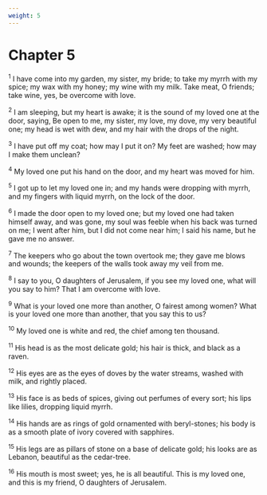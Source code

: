 ```yaml
---
weight: 5
---
```


# Chapter 5

<sup>1</sup> I have come into my garden, my sister, my bride; to take my myrrh with my spice; my wax with my honey; my wine with my milk. Take meat, O friends; take wine, yes, be overcome with love. 

<sup>2</sup> I am sleeping, but my heart is awake; it is the sound of my loved one at the door, saying, Be open to me, my sister, my love, my dove, my very beautiful one; my head is wet with dew, and my hair with the drops of the night. 

<sup>3</sup> I have put off my coat; how may I put it on? My feet are washed; how may I make them unclean? 

<sup>4</sup> My loved one put his hand on the door, and my heart was moved for him. 

<sup>5</sup> I got up to let my loved one in; and my hands were dropping with myrrh, and my fingers with liquid myrrh, on the lock of the door. 

<sup>6</sup> I made the door open to my loved one; but my loved one had taken himself away, and was gone, my soul was feeble when his back was turned on me; I went after him, but I did not come near him; I said his name, but he gave me no answer. 

<sup>7</sup> The keepers who go about the town overtook me; they gave me blows and wounds; the keepers of the walls took away my veil from me. 

<sup>8</sup> I say to you, O daughters of Jerusalem, if you see my loved one, what will you say to him? That I am overcome with love. 

<sup>9</sup> What is your loved one more than another, O fairest among women? What is your loved one more than another, that you say this to us? 

<sup>10</sup> My loved one is white and red, the chief among ten thousand. 

<sup>11</sup> His head is as the most delicate gold; his hair is thick, and black as a raven. 

<sup>12</sup> His eyes are as the eyes of doves by the water streams, washed with milk, and rightly placed. 

<sup>13</sup> His face is as beds of spices, giving out perfumes of every sort; his lips like lilies, dropping liquid myrrh. 

<sup>14</sup> His hands are as rings of gold ornamented with beryl-stones; his body is as a smooth plate of ivory covered with sapphires. 

<sup>15</sup> His legs are as pillars of stone on a base of delicate gold; his looks are as Lebanon, beautiful as the cedar-tree. 

<sup>16</sup> His mouth is most sweet; yes, he is all beautiful. This is my loved one, and this is my friend, O daughters of Jerusalem. 


